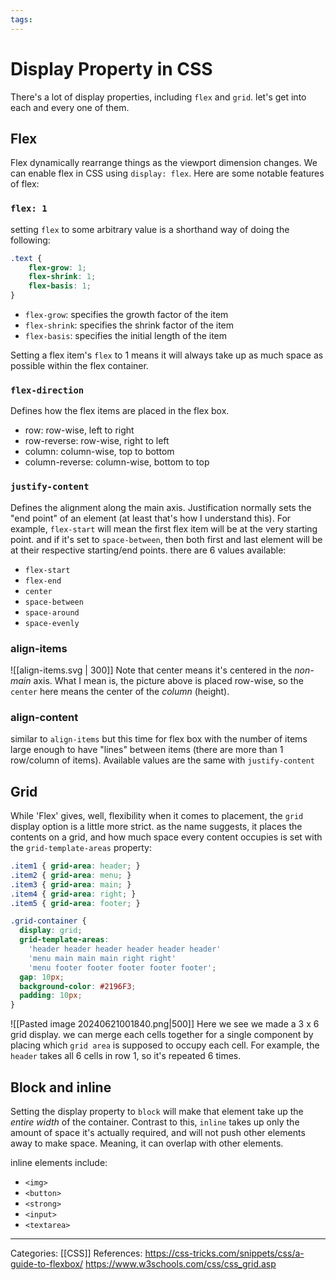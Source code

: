 ```yaml
---
tags:
---
```

# Display Property in CSS
There's a lot of display properties, including `flex` and `grid`. let's get into each and every one of them.

## Flex
Flex  dynamically rearrange things as the viewport dimension changes. We can enable flex in CSS using `display: flex`. Here are some notable features of flex:

### `flex: 1`
setting `flex` to some arbitrary value is a shorthand way of doing the following:
```css
.text {
	flex-grow: 1;
	flex-shrink: 1;
	flex-basis: 1;
}
```
- `flex-grow`: specifies the growth factor of the item
- `flex-shrink`: specifies the shrink factor of the item
- `flex-basis`: specifies the initial length of the item

Setting a flex item's `flex` to 1 means it will always take up as much space as possible within the flex container.

### `flex-direction`
Defines how the flex items are placed in the flex box.
- row: row-wise, left to right
- row-reverse: row-wise, right to left
- column: column-wise, top to bottom
- column-reverse: column-wise, bottom to top

### `justify-content`
Defines the alignment along the main axis. Justification normally sets the "end point" of an element (at least that's how I understand this). For example, `flex-start` will mean the first flex item will be at the very starting point. and if it's set to `space-between`, then both first and last element will be at their respective starting/end points. there are 6 values available:
- `flex-start` 
- `flex-end`
- `center`
- `space-between`
- `space-around`
- `space-evenly`

### align-items
![[align-items.svg | 300]]
Note that center means it's centered in the _non-main_ axis. What I mean is, the picture above is placed row-wise, so the `center` here means the center of the _column_ (height). 

### align-content
similar to `align-items` but this time for flex box with the number of items large enough to have "lines" between items (there are more than 1 row/column of items). Available values are the same with `justify-content`


## Grid
While 'Flex' gives, well, flexibility when it comes to placement, the `grid` display option is a little more strict. as the name suggests, it places the contents on a grid, and how much space every content occupies is set with the `grid-template-areas` property:

```css
.item1 { grid-area: header; }
.item2 { grid-area: menu; }
.item3 { grid-area: main; }
.item4 { grid-area: right; }
.item5 { grid-area: footer; }

.grid-container {
  display: grid;
  grid-template-areas:
    'header header header header header header'
    'menu main main main right right'
    'menu footer footer footer footer footer';
  gap: 10px;
  background-color: #2196F3;
  padding: 10px;
}
```
![[Pasted image 20240621001840.png|500]]
Here we see we made a 3 x 6 grid display. we can merge each cells together for a single component by placing which `grid area` is supposed to occupy each cell. For example, the `header` takes all 6 cells in row 1, so it's repeated 6 times.

## Block and inline
Setting the display property to `block` will make that element take up the _entire width_ of the container. Contrast to this, `inline` takes up only the amount of space it's actually required, and will not push other elements away to make space. Meaning, it can overlap with other elements.

inline elements include:
- `<img>`
- `<button>`
- `<strong>`
- `<input>`
- `<textarea>`




---
Categories: [[CSS]]
References:
https://css-tricks.com/snippets/css/a-guide-to-flexbox/
https://www.w3schools.com/css/css_grid.asp